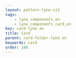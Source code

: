 ```yaml
---
layout: pattern-lyne.njk
tags: 
    - lyne_components_en
    - lyne_components_card_en
key: card-lyne_en
title: Card
parent: card-folder-lyne_en
keywords: card
order: 100
---
```

